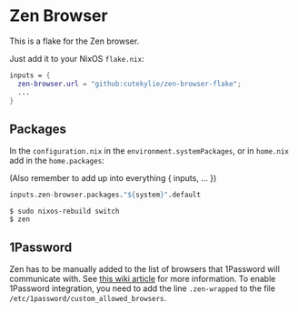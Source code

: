 # Zen Browser

This is a flake for the Zen browser.

Just add it to your NixOS `flake.nix`:

```nix
inputs = {
  zen-browser.url = "github:cutekylie/zen-browser-flake";
  ...
}
```

## Packages

In the `configuration.nix` in the `environment.systemPackages`, or in `home.nix` add in the `home.packages`:

(Also remember to add up into everything { inputs, ... })

```nix
inputs.zen-browser.packages."${system}".default
```

```shell
$ sudo nixos-rebuild switch
$ zen
```

## 1Password

Zen has to be manually added to the list of browsers that 1Password will communicate with. See [this wiki article](https://nixos.wiki/wiki/1Password) for more information. To enable 1Password integration, you need to add the line `.zen-wrapped` to the file `/etc/1password/custom_allowed_browsers`.
